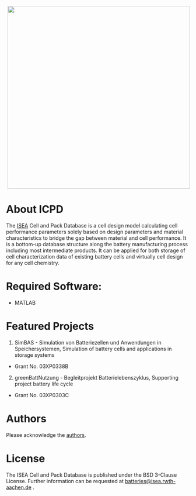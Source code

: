 
<div align=right>
<a href="http://www.isea.rwth-aachen.de/">  <img src="misc/images/logo_isea.png" width="500" /> </a>
</div>

About ICPD
==============================
The <a href=http://www.isea.rwth-aachen.de/>ISEA</a> Cell and Pack Database is a cell design model calculating cell performance parameters solely based on design parameters and material characteristics to bridge the gap between material and cell performance. It is a bottom-up database structure along the battery manufacturing process including most intermediate products. It can be applied for both storage of cell characterization data of existing battery cells and virtually cell design for any cell chemistry.


Required Software:
==============================
+ MATLAB


Featured Projects
==============================
1. SimBAS - Simulation von Batteriezellen und Anwendungen in Speichersystemen, Simulation of battery cells and applications in storage systems
  * Grant No. 03XP0338B

2. greenBattNutzung  - Begleitprojekt Batterielebenszyklus, Supporting project battery life cycle
  * Grant No. 03XP0303C


Authors
==============================
Please acknowledge the [authors](DevelopmentTeam.md).


License
==============================
The ISEA Cell and Pack Database is published under the BSD 3-Clause License.
Further information can be requested at batteries@isea.rwth-aachen.de .